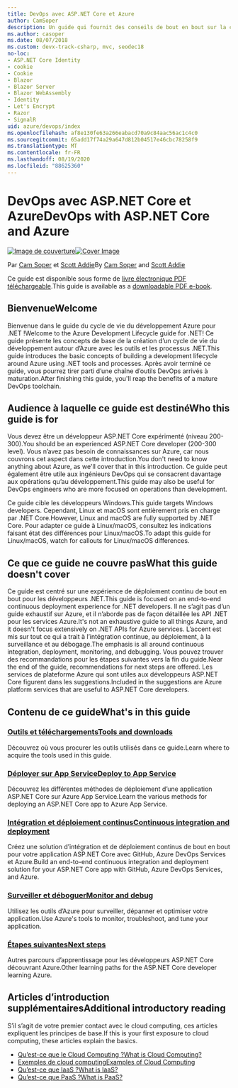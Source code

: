 ```yaml
---
title: DevOps avec ASP.NET Core et Azure
author: CamSoper
description: Un guide qui fournit des conseils de bout en bout sur la création d’un pipeline DevOps pour une application ASP.NET Core hébergée dans Azure.
ms.author: casoper
ms.date: 08/07/2018
ms.custom: devx-track-csharp, mvc, seodec18
no-loc:
- ASP.NET Core Identity
- cookie
- Cookie
- Blazor
- Blazor Server
- Blazor WebAssembly
- Identity
- Let's Encrypt
- Razor
- SignalR
uid: azure/devops/index
ms.openlocfilehash: af8e130fe63a266eabacd70a9c84aac56ac1c4c0
ms.sourcegitcommit: 65add17f74a29a647d812b04517e46cbc78258f9
ms.translationtype: MT
ms.contentlocale: fr-FR
ms.lasthandoff: 08/19/2020
ms.locfileid: "88625360"
---
```

# <a name="devops-with-aspnet-core-and-azure"></a><span data-ttu-id="560c2-103">DevOps avec ASP.NET Core et Azure</span><span class="sxs-lookup"><span data-stu-id="560c2-103">DevOps with ASP.NET Core and Azure</span></span>

<span data-ttu-id="560c2-104">[![Image de couverture](./media/cover-large.png)](https://aka.ms/devopsbook)</span><span class="sxs-lookup"><span data-stu-id="560c2-104">[![Cover Image](./media/cover-large.png)](https://aka.ms/devopsbook)</span></span>

<span data-ttu-id="560c2-105">Par [Cam Soper](https://twitter.com/camsoper) et [Scott Addie](https://twitter.com/scottaddie)</span><span class="sxs-lookup"><span data-stu-id="560c2-105">By [Cam Soper](https://twitter.com/camsoper) and [Scott Addie](https://twitter.com/scottaddie)</span></span>

<span data-ttu-id="560c2-106">Ce guide est disponible sous forme de [livre électronique PDF téléchargeable](https://aka.ms/devopsbook).</span><span class="sxs-lookup"><span data-stu-id="560c2-106">This guide is available as a [downloadable PDF e-book](https://aka.ms/devopsbook).</span></span>

## <a name="welcome"></a><span data-ttu-id="560c2-107">Bienvenue</span><span class="sxs-lookup"><span data-stu-id="560c2-107">Welcome</span></span> 

<span data-ttu-id="560c2-108">Bienvenue dans le guide du cycle de vie du développement Azure pour .NET !</span><span class="sxs-lookup"><span data-stu-id="560c2-108">Welcome to the Azure Development Lifecycle guide for .NET!</span></span> <span data-ttu-id="560c2-109">Ce guide présente les concepts de base de la création d’un cycle de vie du développement autour d’Azure avec les outils et les processus .NET.</span><span class="sxs-lookup"><span data-stu-id="560c2-109">This guide introduces the basic concepts of building a development lifecycle around Azure using .NET tools and processes.</span></span> <span data-ttu-id="560c2-110">Après avoir terminé ce guide, vous pourrez tirer parti d’une chaîne d’outils DevOps arrivés à maturation.</span><span class="sxs-lookup"><span data-stu-id="560c2-110">After finishing this guide, you'll reap the benefits of a mature DevOps toolchain.</span></span>

## <a name="who-this-guide-is-for"></a><span data-ttu-id="560c2-111">Audience à laquelle ce guide est destiné</span><span class="sxs-lookup"><span data-stu-id="560c2-111">Who this guide is for</span></span>

<span data-ttu-id="560c2-112">Vous devez être un développeur ASP.NET Core expérimenté (niveau 200-300).</span><span class="sxs-lookup"><span data-stu-id="560c2-112">You should be an experienced ASP.NET Core developer (200-300 level).</span></span> <span data-ttu-id="560c2-113">Vous n’avez pas besoin de connaissances sur Azure, car nous couvrons cet aspect dans cette introduction.</span><span class="sxs-lookup"><span data-stu-id="560c2-113">You don't need to know anything about Azure, as we'll cover that in this introduction.</span></span> <span data-ttu-id="560c2-114">Ce guide peut également être utile aux ingénieurs DevOps qui se consacrent davantage aux opérations qu’au développement.</span><span class="sxs-lookup"><span data-stu-id="560c2-114">This guide may also be useful for DevOps engineers who are more focused on operations than development.</span></span>

<span data-ttu-id="560c2-115">Ce guide cible les développeurs Windows.</span><span class="sxs-lookup"><span data-stu-id="560c2-115">This guide targets Windows developers.</span></span> <span data-ttu-id="560c2-116">Cependant, Linux et macOS sont entièrement pris en charge par .NET Core.</span><span class="sxs-lookup"><span data-stu-id="560c2-116">However, Linux and macOS are fully supported by .NET Core.</span></span> <span data-ttu-id="560c2-117">Pour adapter ce guide à Linux/macOS, consultez les indications faisant état des différences pour Linux/macOS.</span><span class="sxs-lookup"><span data-stu-id="560c2-117">To adapt this guide for Linux/macOS, watch for callouts for Linux/macOS differences.</span></span>

## <a name="what-this-guide-doesnt-cover"></a><span data-ttu-id="560c2-118">Ce que ce guide ne couvre pas</span><span class="sxs-lookup"><span data-stu-id="560c2-118">What this guide doesn't cover</span></span>

<span data-ttu-id="560c2-119">Ce guide est centré sur une expérience de déploiement continu de bout en bout pour les développeurs .NET.</span><span class="sxs-lookup"><span data-stu-id="560c2-119">This guide is focused on an end-to-end continuous deployment experience for .NET developers.</span></span> <span data-ttu-id="560c2-120">Il ne s’agit pas d’un guide exhaustif sur Azure, et il n’aborde pas de façon détaillée les API .NET pour les services Azure.</span><span class="sxs-lookup"><span data-stu-id="560c2-120">It's not an exhaustive guide to all things Azure, and it doesn't focus extensively on .NET APIs for Azure services.</span></span> <span data-ttu-id="560c2-121">L’accent est mis sur tout ce qui a trait à l’intégration continue, au déploiement, à la surveillance et au débogage.</span><span class="sxs-lookup"><span data-stu-id="560c2-121">The emphasis is all around continuous integration, deployment, monitoring, and debugging.</span></span> <span data-ttu-id="560c2-122">Vous pouvez trouver des recommandations pour les étapes suivantes vers la fin du guide.</span><span class="sxs-lookup"><span data-stu-id="560c2-122">Near the end of the guide, recommendations for next steps are offered.</span></span> <span data-ttu-id="560c2-123">Les services de plateforme Azure qui sont utiles aux développeurs ASP.NET Core figurent dans les suggestions.</span><span class="sxs-lookup"><span data-stu-id="560c2-123">Included in the suggestions are Azure platform services that are useful to ASP.NET Core developers.</span></span>

## <a name="whats-in-this-guide"></a><span data-ttu-id="560c2-124">Contenu de ce guide</span><span class="sxs-lookup"><span data-stu-id="560c2-124">What's in this guide</span></span>

### <a name="tools-and-downloads"></a>[<span data-ttu-id="560c2-125">Outils et téléchargements</span><span class="sxs-lookup"><span data-stu-id="560c2-125">Tools and downloads</span></span>](xref:azure/devops/tools-and-downloads)

<span data-ttu-id="560c2-126">Découvrez où vous procurer les outils utilisés dans ce guide.</span><span class="sxs-lookup"><span data-stu-id="560c2-126">Learn where to acquire the tools used in this guide.</span></span>

### <a name="deploy-to-app-service"></a>[<span data-ttu-id="560c2-127">Déployer sur App Service</span><span class="sxs-lookup"><span data-stu-id="560c2-127">Deploy to App Service</span></span>](xref:azure/devops/deploy-to-app-service)

<span data-ttu-id="560c2-128">Découvrez les différentes méthodes de déploiement d’une application ASP.NET Core sur Azure App Service.</span><span class="sxs-lookup"><span data-stu-id="560c2-128">Learn the various methods for deploying an ASP.NET Core app to Azure App Service.</span></span>

### <a name="continuous-integration-and-deployment"></a>[<span data-ttu-id="560c2-129">Intégration et déploiement continus</span><span class="sxs-lookup"><span data-stu-id="560c2-129">Continuous integration and deployment</span></span>](xref:azure/devops/cicd)

<span data-ttu-id="560c2-130">Créez une solution d’intégration et de déploiement continus de bout en bout pour votre application ASP.NET Core avec GitHub, Azure DevOps Services et Azure.</span><span class="sxs-lookup"><span data-stu-id="560c2-130">Build an end-to-end continuous integration and deployment solution for your ASP.NET Core app with GitHub, Azure DevOps Services, and Azure.</span></span>

### <a name="monitor-and-debug"></a>[<span data-ttu-id="560c2-131">Surveiller et déboguer</span><span class="sxs-lookup"><span data-stu-id="560c2-131">Monitor and debug</span></span>](xref:azure/devops/monitor)

<span data-ttu-id="560c2-132">Utilisez les outils d’Azure pour surveiller, dépanner et optimiser votre application.</span><span class="sxs-lookup"><span data-stu-id="560c2-132">Use Azure's tools to monitor, troubleshoot, and tune your application.</span></span>

### <a name="next-steps"></a>[<span data-ttu-id="560c2-133">Étapes suivantes</span><span class="sxs-lookup"><span data-stu-id="560c2-133">Next steps</span></span>](xref:azure/devops/next-steps)

<span data-ttu-id="560c2-134">Autres parcours d’apprentissage pour les développeurs ASP.NET Core découvrant Azure.</span><span class="sxs-lookup"><span data-stu-id="560c2-134">Other learning paths for the ASP.NET Core developer learning Azure.</span></span>

## <a name="additional-introductory-reading"></a><span data-ttu-id="560c2-135">Articles d’introduction supplémentaires</span><span class="sxs-lookup"><span data-stu-id="560c2-135">Additional introductory reading</span></span>

<span data-ttu-id="560c2-136">S’il s’agit de votre premier contact avec le cloud computing, ces articles expliquent les principes de base.</span><span class="sxs-lookup"><span data-stu-id="560c2-136">If this is your first exposure to cloud computing, these articles explain the basics.</span></span>

* [<span data-ttu-id="560c2-137">Qu’est-ce que le Cloud Computing ?</span><span class="sxs-lookup"><span data-stu-id="560c2-137">What is Cloud Computing?</span></span>](https://azure.microsoft.com/overview/what-is-cloud-computing/)
* [<span data-ttu-id="560c2-138">Exemples de cloud computing</span><span class="sxs-lookup"><span data-stu-id="560c2-138">Examples of Cloud Computing</span></span>](https://azure.microsoft.com/overview/examples-of-cloud-computing/)
* [<span data-ttu-id="560c2-139">Qu’est-ce que IaaS ?</span><span class="sxs-lookup"><span data-stu-id="560c2-139">What is IaaS?</span></span>](https://azure.microsoft.com/overview/what-is-iaas/)
* [<span data-ttu-id="560c2-140">Qu’est-ce que PaaS ?</span><span class="sxs-lookup"><span data-stu-id="560c2-140">What is PaaS?</span></span>](https://azure.microsoft.com/overview/what-is-paas/)
